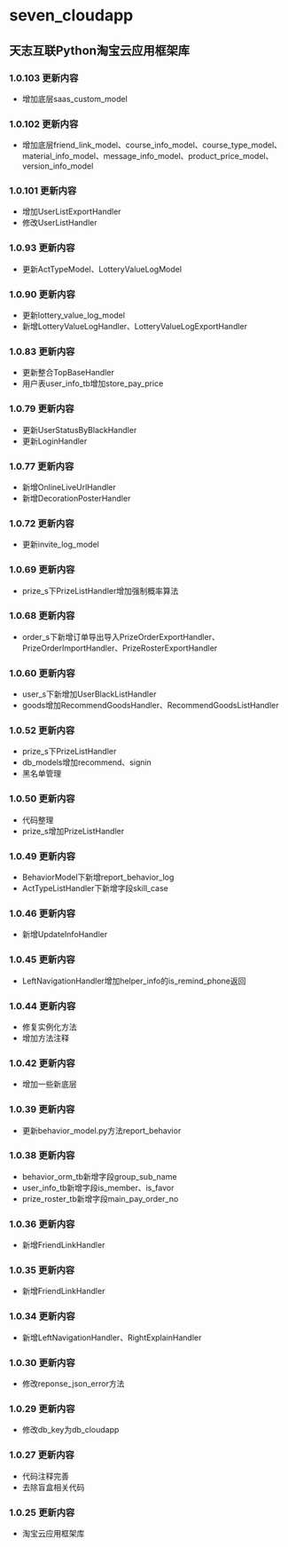 # seven_cloudapp

## 天志互联Python淘宝云应用框架库

### 1.0.103 更新内容
* 增加底层saas_custom_model

### 1.0.102 更新内容
* 增加底层friend_link_model、course_info_model、course_type_model、material_info_model、message_info_model、product_price_model、version_info_model

### 1.0.101 更新内容
* 增加UserListExportHandler
* 修改UserListHandler

### 1.0.93 更新内容
* 更新ActTypeModel、LotteryValueLogModel

### 1.0.90 更新内容
* 更新lottery_value_log_model
* 新增LotteryValueLogHandler、LotteryValueLogExportHandler

### 1.0.83 更新内容
* 更新整合TopBaseHandler
* 用户表user_info_tb增加store_pay_price

### 1.0.79 更新内容
* 更新UserStatusByBlackHandler
* 更新LoginHandler

### 1.0.77 更新内容
* 新增OnlineLiveUrlHandler
* 新增DecorationPosterHandler

### 1.0.72 更新内容
* 更新invite_log_model

### 1.0.69 更新内容
* prize_s下PrizeListHandler增加强制概率算法

### 1.0.68 更新内容
* order_s下新增订单导出导入PrizeOrderExportHandler、PrizeOrderImportHandler、PrizeRosterExportHandler

### 1.0.60 更新内容
* user_s下新增加UserBlackListHandler
* goods增加RecommendGoodsHandler、RecommendGoodsListHandler

### 1.0.52 更新内容
* prize_s下PrizeListHandler
* db_models增加recommend、signin
* 黑名单管理

### 1.0.50 更新内容
* 代码整理
* prize_s增加PrizeListHandler

### 1.0.49 更新内容
* BehaviorModel下新增report_behavior_log
* ActTypeListHandler下新增字段skill_case

### 1.0.46 更新内容
* 新增UpdateInfoHandler

### 1.0.45 更新内容
* LeftNavigationHandler增加helper_info的is_remind_phone返回

### 1.0.44 更新内容
* 修复实例化方法  
* 增加方法注释

### 1.0.42 更新内容
* 增加一些新底层

### 1.0.39 更新内容
* 更新behavior_model.py方法report_behavior

### 1.0.38 更新内容
* behavior_orm_tb新增字段group_sub_name  
* user_info_tb新增字段is_member、is_favor  
* prize_roster_tb新增字段main_pay_order_no

### 1.0.36 更新内容
* 新增FriendLinkHandler

### 1.0.35 更新内容
* 新增FriendLinkHandler

### 1.0.34 更新内容
* 新增LeftNavigationHandler、RightExplainHandler

### 1.0.30 更新内容
* 修改reponse_json_error方法

### 1.0.29 更新内容
* 修改db_key为db_cloudapp

### 1.0.27 更新内容
* 代码注释完善
* 去除盲盒相关代码

### 1.0.25 更新内容
* 淘宝云应用框架库